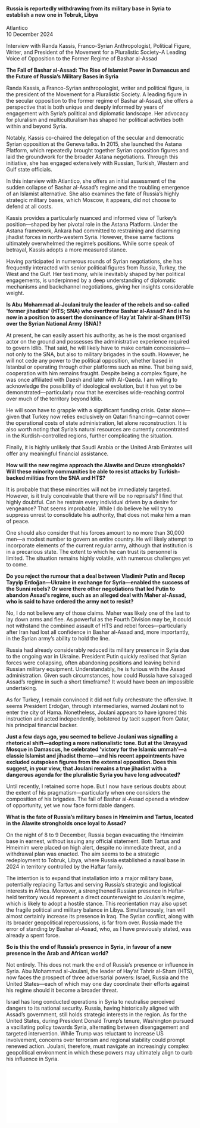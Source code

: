 <h4>Russia is reportedly withdrawing from its military base in Syria to establish a new one in Tobruk, Libya</h4>

Atlantico  
10 December 2024  


Interview with Randa Kassis, Franco-Syrian Anthropologist, Political Figure, Writer, and President of the Movement for a Pluralistic Society–A Leading Voice of Opposition to the Former Regime of Bashar al-Assad

<b>The Fall of Bashar al-Assad: The Rise of Islamist Power in Damascus and the Future of Russia’s Military Bases in Syria</b>

Randa Kassis, a Franco-Syrian anthropologist, writer and political figure, is the president of the Movement for a Pluralistic Society. A leading figure in the secular opposition to the former regime of Bashar al-Assad, she offers a perspective that is both unique and deeply informed by years of engagement with Syria’s political and diplomatic landscape. Her advocacy for pluralism and multiculturalism has shaped her political activities both within and beyond Syria.

Notably, Kassis co-chaired the delegation of the secular and democratic Syrian opposition at the Geneva talks. In 2015, she launched the Astana Platform, which repeatedly brought together Syrian opposition figures and laid the groundwork for the broader Astana negotiations. Through this initiative, she has engaged extensively with Russian, Turkish, Western and Gulf state officials.

In this interview with Atlantico, she offers an initial assessment of the sudden collapse of Bashar al-Assad’s regime and the troubling emergence of an Islamist alternative. She also examines the fate of Russia’s highly strategic military bases, which Moscow, it appears, did not choose to defend at all costs.

Kassis provides a particularly nuanced and informed view of Turkey’s position—shaped by her pivotal role in the Astana Platform. Under the Astana framework, Ankara had committed to restraining and disarming jihadist forces in north-western Syria. However, these same factions ultimately overwhelmed the regime’s positions. While some speak of betrayal, Kassis adopts a more measured stance.

Having participated in numerous rounds of Syrian negotiations, she has frequently interacted with senior political figures from Russia, Turkey, the West and the Gulf. Her testimony, while inevitably shaped by her political engagements, is underpinned by a deep understanding of diplomatic mechanisms and backchannel negotiations, giving her insights considerable weight.

<b>Is Abu Mohammad al-Joulani truly the leader of the rebels and so-called 'former jihadists' (HTS; SNA) who overthrew Bashar al-Assad? And is he now in a position to assert the dominance of Hay’at Tahrir al-Sham (HTS) over the Syrian National Army (SNA)?</b>

At present, he can easily assert his authority, as he is the most organised actor on the ground and possesses the administrative experience required to govern Idlib. That said, he will likely have to make certain concessions—not only to the SNA, but also to military brigades in the south. However, he will not cede any power to the political opposition, whether based in Istanbul or operating through other platforms such as mine. That being said, cooperation with him remains fraught. Despite being a complex figure, he was once affiliated with Daesh and later with Al-Qaeda. I am willing to acknowledge the possibility of ideological evolution, but it has yet to be demonstrated—particularly now that he exercises wide-reaching control over much of the territory beyond Idlib.

He will soon have to grapple with a significant funding crisis. Qatar alone—given that Turkey now relies exclusively on Qatari financing—cannot cover the operational costs of state administration, let alone reconstruction. It is also worth noting that Syria’s natural resources are currently concentrated in the Kurdish-controlled regions, further complicating the situation.

Finally, it is highly unlikely that Saudi Arabia or the United Arab Emirates will offer any meaningful financial assistance.

<b>How will the new regime approach the Alawite and Druze strongholds? Will these minority communities be able to resist attacks by Turkish-backed militias from the SNA and HTS?</b>

It is probable that these minorities will not be immediately targeted. However, is it truly conceivable that there will be no reprisals? I find that highly doubtful. Can he restrain every individual driven by a desire for vengeance? That seems improbable. While I do believe he will try to suppress unrest to consolidate his authority, that does not make him a man of peace.

One should also consider that his forces amount to no more than 30,000 men—a modest number to govern an entire country. He will likely attempt to incorporate elements of the current regular army, although that institution is in a precarious state. The extent to which he can trust its personnel is limited. The situation remains highly volatile, with numerous challenges yet to come.

<b>Do you reject the rumour that a deal between Vladimir Putin and Recep Tayyip Erdoğan—Ukraine in exchange for Syria—enabled the success of the Sunni rebels? Or were there other negotiations that led Putin to abandon Assad’s regime, such as an alleged deal with Maher al-Assad, who is said to have ordered the army not to resist?</b>

No, I do not believe any of those claims. Maher was likely one of the last to lay down arms and flee. As powerful as the Fourth Division may be, it could not withstand the combined assault of HTS and rebel forces—particularly after Iran had lost all confidence in Bashar al-Assad and, more importantly, in the Syrian army’s ability to hold the line.

Russia had already considerably reduced its military presence in Syria due to the ongoing war in Ukraine. President Putin quickly realised that Syrian forces were collapsing, often abandoning positions and leaving behind Russian military equipment. Understandably, he is furious with the Assad administration. Given such circumstances, how could Russia have salvaged Assad’s regime in such a short timeframe? It would have been an impossible undertaking.

As for Turkey, I remain convinced it did not fully orchestrate the offensive. It seems President Erdoğan, through intermediaries, warned Joulani not to enter the city of Hama. Nonetheless, Joulani appears to have ignored this instruction and acted independently, bolstered by tacit support from Qatar, his principal financial backer.

<b>Just a few days ago, you seemed to believe Joulani was signalling a rhetorical shift—adopting a more nationalistic tone. But at the Umayyad Mosque in Damascus, he celebrated 'victory for the Islamic ummah'—a classic Islamist and jihadist theme—and his recent appointments have excluded outspoken figures from the external opposition. Does this suggest, in your view, that Joulani remains a true jihadist with a dangerous agenda for the pluralistic Syria you have long advocated?</b>

Until recently, I retained some hope. But I now have serious doubts about the extent of his pragmatism—particularly when one considers the composition of his brigades. The fall of Bashar al-Assad opened a window of opportunity, yet we now face formidable dangers.

<b>What is the fate of Russia’s military bases in Hmeimim and Tartus, located in the Alawite strongholds once loyal to Assad?</b>

On the night of 8 to 9 December, Russia began evacuating the Hmeimim base in earnest, without issuing any official statement. Both Tartus and Hmeimim were placed on high alert, despite no immediate threat, and a withdrawal plan was enacted. The aim seems to be a strategic redeployment to Tobruk, Libya, where Russia established a naval base in 2024 in territory controlled by the Haftar family.

The intention is to expand that installation into a major military base, potentially replacing Tartus and serving Russia’s strategic and logistical interests in Africa. Moreover, a strengthened Russian presence in Haftar-held territory would represent a direct counterweight to Joulani’s regime, which is likely to adopt a hostile stance. This reorientation may also upset the fragile political and military balance in Libya. Simultaneously, Iran will almost certainly increase its presence in Iraq. The Syrian conflict, along with its broader geopolitical repercussions, is far from over. Russia made the error of standing by Bashar al-Assad, who, as I have previously stated, was already a spent force.

<b>So is this the end of Russia’s presence in Syria, in favour of a new presence in the Arab and African world?</b>

Not entirely. This does not mark the end of Russia’s presence or influence in Syria. Abu Mohammad al-Joulani, the leader of Hay’at Tahrir al-Sham (HTS), now faces the prospect of three adversarial powers: Israel, Russia and the United States—each of which may one day coordinate their efforts against his regime should it become a broader threat.

Israel has long conducted operations in Syria to neutralise perceived dangers to its national security. Russia, having historically aligned with Assad’s government, still holds strategic interests in the region. As for the United States, during President Donald Trump’s tenure, Washington pursued a vacillating policy towards Syria, alternating between disengagement and targeted intervention. While Trump was reluctant to increase US involvement, concerns over terrorism and regional stability could prompt renewed action. Joulani, therefore, must navigate an increasingly complex geopolitical environment in which these powers may ultimately align to curb his influence in Syria.

![](10-Atlantico-12_2024.pdf)
<p></p>
